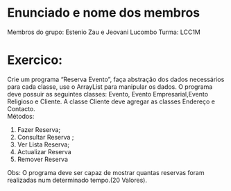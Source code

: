 # Enunciado e nome dos membros
Membros do grupo: Estenio Zau e Jeovani Lucombo
Turma: LCC1M

# Exercico:

Crie um programa “Reserva Evento”, faça abstração dos dados necessários para cada classe, use o ArrayList para manipular os dados. O programa deve possuir as seguintes classes: 
Evento, Evento Empresarial,Evento Religioso e Cliente. A classe Cliente deve agregar as classes Endereço e Contacto.  
Métodos: 
1.	Fazer Reserva; 
2.	Consultar Reserva ; 
3.	Ver Lista Reserva; 
4.	Actualizar Reserva 
5.	Remover Reserva 
 
Obs: O programa deve ser capaz de mostrar quantas reservas foram realizadas num determinado tempo.(20 Valores). 
